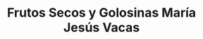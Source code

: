 ---
title: "Frutos Secos y Golosinas María Jesús Vacas"
url: /velez-malaga/frutos-secos-y-golosinas-maria-jesus-vacas/
shop: Süßwaren
---